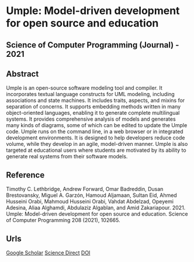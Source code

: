 # Umple: Model-driven development for open source and education
## Science of Computer Programming (Journal) - 2021

## Abstract

Umple is an open-source software modeling tool and compiler. It incorporates textual language constructs for UML modeling, including associations and state machines. It includes traits, aspects, and mixins for separation of concerns. It supports embedding methods written in many object-oriented languages, enabling it to generate complete multilingual systems. It provides comprehensive analysis of models and generates many kinds of diagrams, some of which can be edited to update the Umple code. Umple runs on the command line, in a web browser or in integrated development environments. It is designed to help developers reduce code volume, while they develop in an agile, model-driven manner. Umple is also targeted at educational users where students are motivated by its ability to generate real systems from their software models.

## Reference

Timothy C. Lethbridge, Andrew Forward, Omar Badreddin, Dusan Brestovansky, Miguel A. Garzón, Hamoud Aljamaan, Sultan Eid, Ahmed Husseini Orabi, Mahmoud Husseini Orabi, Vahdat Abdelzad, Opeyemi Adesina, Aliaa Alghamdi, Abdulaziz Algablan, and Amid Zakariapour. 2021. Umple: Model-driven development for open source and education. Science of Computer Programming 208 (2021), 102665.

## Urls

[Google Scholar](https://scholar.google.com.sg/citations?view_op=view_citation&hl=en&user=0PWZ8YMAAAAJ&sortby=pubdate&citation_for_view=0PWZ8YMAAAAJ:Wp0gIr-vW9MC)
[Science Direct](https://www.sciencedirect.com/science/article/pii/S0167642321000587?via%3Dihub)
[DOI](https://doi.org/10.1016/j.scico.2021.102665)
